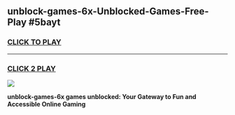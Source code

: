 
## unblock-games-6x-Unblocked-Games-Free-Play #5bayt
<h3>
<a href="https://us.freeplayer.one?title=unblock-games-6x&ref=9M">CLICK TO PLAY</a></h3>
<hr>

<h3>
<a href="https://us.freeplayer.one?title=unblock-games-6x&ref=9M">CLICK 2 PLAY</a>
  
</h3>

<a href="https://us.freeplayer.one?title=unblock-games-6x&ref=9M"><img src="https://clearcache.store/games.png"></a>


**unblock-games-6x games unblocked: Your Gateway to Fun and Accessible Online Gaming**
